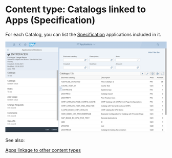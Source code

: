 # Content type: Catalogs linked to Apps (Specification)

For each Catalog, you can list the [Specification](../../specification-records.md) applications included in it.

[![](res/app-cats-tobe.png)](res/app-cats-tobe.png)

See also:

[Apps linkage to other content types](cats.md#linkage-to-other-content-types)